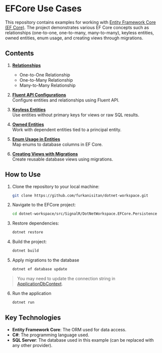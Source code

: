 # EFCore Use Cases

This repository contains examples for working with [Entity Framework Core (EF Core)](https://learn.microsoft.com/en-us/ef/core/). The project demonstrates various EF Core concepts such as relationships (one-to-one, one-to-many, many-to-many), keyless entities, owned entities, enum usage, and creating views through migrations.

## Contents

1. **[Relationships](./DotNetWorkspace.EFCore.Persistence/Entities/)**  
   - One-to-One Relationship
   - One-to-Many Relationship
   - Many-to-Many Relationship

2. **[Fluent API Configurations](./DotNetWorkspace.EFCore.Persistence/EntityConfigurations/)**  
   Configure entities and relationships using Fluent API.

3. **[Keyless Entities](./DotNetWorkspace.EFCore.Persistence/Entities/Views/)**  
   Use entities without primary keys for views or raw SQL results.

4. **[Owned Entities](./DotNetWorkspace.EFCore.Persistence/Entities/Owned/)**  
   Work with dependent entities tied to a principal entity.

5. **[Enum Usage in Entities](./DotNetWorkspace.EFCore.Persistence/Enums/)**  
   Map enums to database columns in EF Core.

6. **[Creating Views with Migrations](./DotNetWorkspace.EFCore.Persistence/Migrations/20250407212005_CreateViews_MANUAL.cs)**  
   Create reusable database views using migrations.

## How to Use

1. Clone the repository to your local machine:
   ```bash
   git clone https://github.com/furkanisitan/dotnet-workspace.git
   ```

2. Navigate to the EFCore project:
   ```bash
   cd dotnet-workspace/src/SignalR/DotNetWorkspace.EFCore.Persistence
   ```

3. Restore dependencies:
   ```bash
   dotnet restore
   ```

4. Build the project:
   ```bash
   dotnet build
   ```

5. Apply migrations to the database
   ```bash
   dotnet ef database update
   ```

> You may need to update the connection string in [ApplicationDbContext](./DotNetWorkspace.EFCore.Persistence/ApplicationDbContext.cs).

6. Run the application
   ```bash
   dotnet run
   ```

## Key Technologies

- **Entity Framework Core**: The ORM used for data access.
- **C#**: The programming language used.
- **SQL Server**: The database used in this example (can be replaced with any other provider).
